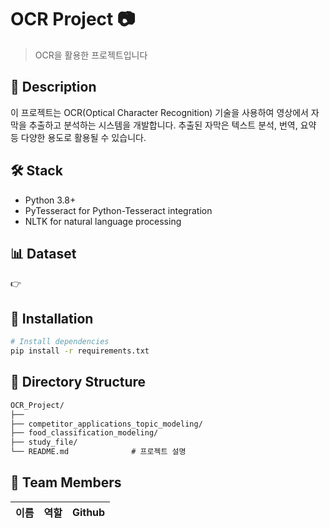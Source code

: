 # OCR Project 📷

> OCR을 활용한 프로젝트입니다

## 📝 Description 
이 프로젝트는 OCR(Optical Character Recognition) 기술을 사용하여 영상에서 자막을 추출하고 분석하는 시스템을 개발합니다. 추출된 자막은 텍스트 분석, 번역, 요약 등 다양한 용도로 활용될 수 있습니다.

## 🛠 Stack
- Python 3.8+
- PyTesseract for Python-Tesseract integration
- NLTK for natural language processing

## 📊 Dataset
👉 

## 🚀 Installation
```bash
# Install dependencies
pip install -r requirements.txt
```

## 📁 Directory Structure

```markdown
OCR_Project/
├── 
├── competitor_applications_topic_modeling/
├── food_classification_modeling/
├── study_file/
└── README.md              # 프로젝트 설명
```

## 👥 Team Members
|이름|역할|Github|
|--|--|--|



